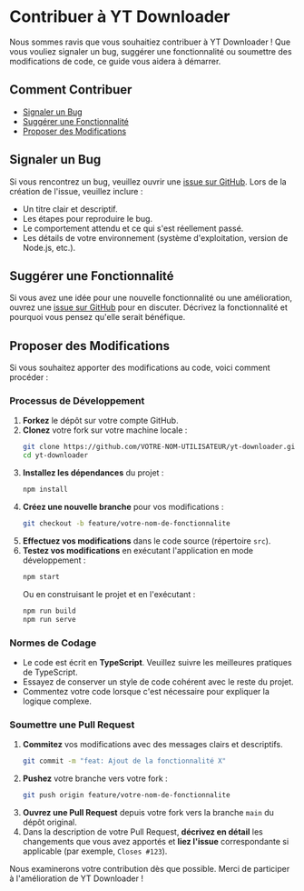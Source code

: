 # Contribuer à YT Downloader

Nous sommes ravis que vous souhaitiez contribuer à YT Downloader ! Que vous vouliez signaler un bug, suggérer une fonctionnalité ou soumettre des modifications de code, ce guide vous aidera à démarrer.

## Comment Contribuer

-   [Signaler un Bug](#signaler-un-bug)
-   [Suggérer une Fonctionnalité](#suggérer-une-fonctionnalité)
-   [Proposer des Modifications](#proposer-des-modifications)

## Signaler un Bug

Si vous rencontrez un bug, veuillez ouvrir une [issue sur GitHub](https://github.com/MikeCHOKKI/yt-downloader/issues). Lors de la création de l'issue, veuillez inclure :

-   Un titre clair et descriptif.
-   Les étapes pour reproduire le bug.
-   Le comportement attendu et ce qui s'est réellement passé.
-   Les détails de votre environnement (système d'exploitation, version de Node.js, etc.).

## Suggérer une Fonctionnalité

Si vous avez une idée pour une nouvelle fonctionnalité ou une amélioration, ouvrez une [issue sur GitHub](https://github.com/MikeCHOKKI/yt-downloader/issues) pour en discuter. Décrivez la fonctionnalité et pourquoi vous pensez qu'elle serait bénéfique.

## Proposer des Modifications

Si vous souhaitez apporter des modifications au code, voici comment procéder :

### Processus de Développement

1.  **Forkez** le dépôt sur votre compte GitHub.
2.  **Clonez** votre fork sur votre machine locale :
    ```bash
    git clone https://github.com/VOTRE-NOM-UTILISATEUR/yt-downloader.git
    cd yt-downloader
    ```
3.  **Installez les dépendances** du projet :
    ```bash
    npm install
    ```
4.  **Créez une nouvelle branche** pour vos modifications :
    ```bash
    git checkout -b feature/votre-nom-de-fonctionnalite
    ```
5.  **Effectuez vos modifications** dans le code source (répertoire `src`).
6.  **Testez vos modifications** en exécutant l'application en mode développement :
    ```bash
    npm start
    ```
    Ou en construisant le projet et en l'exécutant :
    ```bash
    npm run build
    npm run serve
    ```

### Normes de Codage

-   Le code est écrit en **TypeScript**. Veuillez suivre les meilleures pratiques de TypeScript.
-   Essayez de conserver un style de code cohérent avec le reste du projet.
-   Commentez votre code lorsque c'est nécessaire pour expliquer la logique complexe.

### Soumettre une Pull Request

1.  **Commitez** vos modifications avec des messages clairs et descriptifs.
    ```bash
    git commit -m "feat: Ajout de la fonctionnalité X"
    ```
2.  **Pushez** votre branche vers votre fork :
    ```bash
    git push origin feature/votre-nom-de-fonctionnalite
    ```
3.  **Ouvrez une Pull Request** depuis votre fork vers la branche `main` du dépôt original.
4.  Dans la description de votre Pull Request, **décrivez en détail** les changements que vous avez apportés et **liez l'issue** correspondante si applicable (par exemple, `Closes #123`).

Nous examinerons votre contribution dès que possible. Merci de participer à l'amélioration de YT Downloader !
